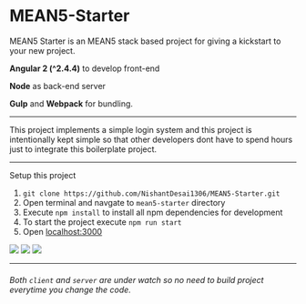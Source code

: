 # MEAN5-Starter
MEAN5 Starter is an MEAN5 stack based project for giving a kickstart to your new project.

**Angular 2 (^2.4.4)** to develop front-end

**Node** as back-end server

**Gulp** and **Webpack** for bundling.

---

This project implements a simple login system and this project is intentionally kept simple so that other developers dont have to spend hours just to integrate this boilerplate project. 

---

Setup this project

1. `git clone https://github.com/NishantDesai1306/MEAN5-Starter.git`
2. Open terminal and navgate to `mean5-starter` directory
3. Execute `npm install` to install all npm dependencies for development
4. To start the project execute `npm run start`
5. Open [localhost:3000](https://localhost:3000)

![ ](https://github.com/NishantDesai1306/MEAN5-Starter/blob/master/image/demo.png)
![ ](https://github.com/NishantDesai1306/MEAN5-Starter/blob/master/image/login.png)
![ ](https://github.com/NishantDesai1306/MEAN5-Starter/blob/master/image/user-details.png)

---

###### Both `client` and `server` are under watch so no need to build project everytime you change the code.
